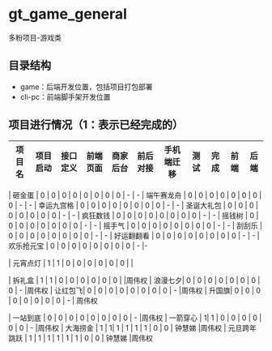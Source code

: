 # gt_game_general

多粉项目-游戏类
## 目录结构

- game：后端开发位置，包括项目打包部署
- cli-pc：前端脚手架开发位置

## 项目进行情况（1：表示已经完成的）

| 项目名 | 项目启动 | 接口定义 | 前端页面 | 商家后台 | 前后对接 | 手机端迁移 | 测试 | 完成 | 前端 | 后端
| -------- | -------- | -------- | -------- | -------- | -------- | -------- | -------- | -------- | -------- | -------- |

| 砸金蛋 | 0 | 0 | 0 | 0 | 0 | 0 | 0 | 0 | - | -
| 端午赛龙舟 | 0 | 0 | 0 | 0 | 0 | 0 | 0 | 0 | - | -
| 幸运九宫格 | 0 | 0 | 0 | 0 | 0 | 0 | 0 | 0 | - | -
| 圣诞大礼包 | 0 | 0 | 0 | 0 | 0 | 0 | 0 | 0 | - | -
| 疯狂数钱 | 0 | 0 | 0 | 0 | 0 | 0 | 0 | 0 | - | -
| 摇钱树 | 0 | 0 | 0 | 0 | 0 | 0 | 0 | 0 | - | - 
| 摇手气 | 0 | 0 | 0 | 0 | 0 | 0 | 0 | 0 | - | -
| 刮刮乐 | 0 | 0 | 0 | 0 | 0 | 0 | 0 | 0 | - | -
| 好运翻翻看 | 0 | 0 | 0 | 0 | 0 | 0 | 0 | 0 | - | -
| 欢乐抢元宝 | 0 | 0 | 0 | 0 | 0 | 0 | 0 | 0 | - |- 

| 元宵点灯      | 1 | 1 | 0 | 0 | 0 | 0 | 0 | 0 |    |

| 拆礼盒        | 1 | 1 | 0 | 0 | 0 | 0 | 0 | 0 |         |周伟权
| 浪漫七夕| 0 | 0 | 0 | 0 | 0 | 0 | 0 | 0 | - |周伟权
| 让红包飞| 0 | 0 | 0 | 0 | 0 | 0 | 0 | 0 | - |周伟权
| 升国旗| 0 | 0 | 0 | 0 | 0 | 0 | 0 | 0 | - | 周伟权

| 一站到底     | 0 | 0 | 0 | 0 | 0 | 0 | 0 | 0 | -        |周伟权
| 一箭穿心     | 1| 1 | 0 | 0 | 0 | 0 | 0 | 0 | - |周伟权 
| 大海捞金      | 1 | 1| 1 | 1 | 1 | 1 | 0 | 0  | 钟慧娣   |周伟权
| 元旦跨年跳跃  | 1 | 1 | 1 | 1 | 1 | 1 | 0 | 0 | 钟慧娣   |周伟权

